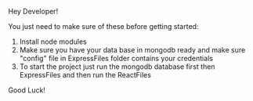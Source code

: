 Hey Developer!

You just need to make sure of these before getting started:
1) Install node modules
2) Make sure you have your data base in mongodb ready and make sure "config" file in ExpressFiles folder contains your credentials
3) To start the project just run the mongodb database first then ExpressFiles and then run the ReactFiles

Good Luck!
